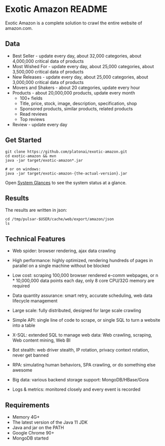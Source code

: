 # Exotic Amazon README

Exotic Amazon is a complete solution to crawl the entire website of amazon.com.

## Data

* Best Seller - update every day, about 32,000 categories, about 4,000,000 critical data of products
* Most Wished For - update every day, about 25,000 categories, about 3,500,000 critical data of products
* New Releases - update every day, about 25,000 categories, about  3,000,000 critical data of products
* Movers and Shakers - about 20 categories, update every hour
* Products - about 20,000,000 products, update every month
  * 100+ fields
  * Title, price, stock, image, description, specification, shop
  * Sponsored products, similar products, related products
  * Read reviews
  * Top reviews
* Review - update every day

## Get Started

    git clone https://github.com/platonai/exotic-amazon.git
    cd exotic-amazon && mvn
    java -jar target/exotic-amazon*.jar
    
    # or on windows:
    java -jar target/exotic-amazon-{the-actual-version}.jar
    
Open [System Glances](http://localhost:8182/api/system/status/glances) to see the system status at a glance.

## Results

The results are written in json:

    cd /tmp/pulsar-$USER/cache/web/export/amazon/json
    ls

## Technical Features

* Web spider: browser rendering, ajax data crawling

* High performance: highly optimized, rendering hundreds of pages in parallel on a single machine without be blocked

* Low cost: scraping 100,000 browser rendered e-comm webpages, or n * 10,000,000 data points each day, only 8 core CPU/32G memory are required

* Data quantity assurance: smart retry, accurate scheduling, web data lifecycle management

* Large scale: fully distributed, designed for large scale crawling

* Simple API: single line of code to scrape, or single SQL to turn a website into a table

* X-SQL: extended SQL to manage web data: Web crawling, scraping, Web content mining, Web BI

* Bot stealth: web driver stealth, IP rotation, privacy context rotation, never get banned

* RPA: simulating human behaviors, SPA crawling, or do something else awesome

* Big data: various backend storage support: MongoDB/HBase/Gora

* Logs & metrics: monitored closely and every event is recorded

## Requirements

* Memory 4G+
* The latest version of the Java 11 JDK
* Java and jar on the PATH
* Google Chrome 90+
* MongoDB started
